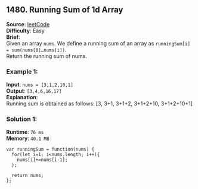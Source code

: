 ## 1480. Running Sum of 1d Array

**Source**: [leetCode](https://leetcode.com/problems/running-sum-of-1d-array/)    
**Difficulty**: Easy   
**Brief**:   
Given an array ``nums``. We define a running sum of an array as ``runningSum[i] = sum(nums[0]…nums[i])``.    
Return the running sum of nums.    

### Example 1:
**Input**: ``nums = [3,1,2,10,1]``   
**Output**: ``[3,4,6,16,17]``   
**Explanation**:   
Running sum is obtained as follows: [3, 3+1, 3+1+2, 3+1+2+10, 3+1+2+10+1]   

### Solution 1:
**Runtime**: ``76 ms``   
**Memory**: ``40.1 MB``   
```
var runningSum = function(nums) {
  for(let i=1; i<nums.length; i++){
    nums[i]+=nums[i-1];
  };
  
  return nums;
};
```
